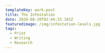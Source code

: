 ```yaml
---
templateKey: work-post
title: The Infestation
date: 2020-08-20T02:44:33.181Z
featuredimage: /img/infestation-levels.jpg
tags:
  - Print
  - Writing
  - Research
---
```

